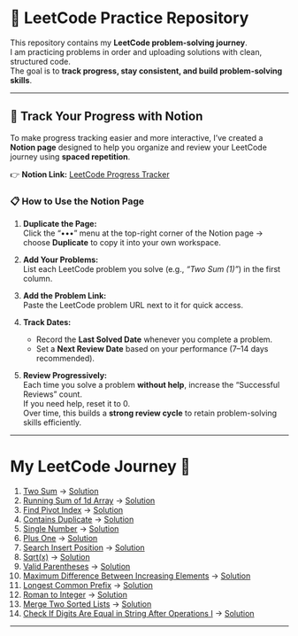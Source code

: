 # 🚀 LeetCode Practice Repository

This repository contains my **LeetCode problem-solving journey**.  
I am practicing problems in order and uploading solutions with clean, structured code.  
The goal is to **track progress, stay consistent, and build problem-solving skills**.

---

## 🧭 Track Your Progress with Notion

To make progress tracking easier and more interactive, I’ve created a **Notion page** designed to help you organize and review your LeetCode journey using **spaced repetition**.

👉 **Notion Link:** [LeetCode Progress Tracker](https://www.notion.so/Leetcode-29143b0812b280df9359e6fe4ea081b5?source=copy_link)

### 📋 How to Use the Notion Page
1. **Duplicate the Page:**  
   Click the “•••” menu at the top-right corner of the Notion page → choose **Duplicate** to copy it into your own workspace.

2. **Add Your Problems:**  
   List each LeetCode problem you solve (e.g., *“Two Sum (1)”*) in the first column.

3. **Add the Problem Link:**  
   Paste the LeetCode problem URL next to it for quick access.

4. **Track Dates:**  
   - Record the **Last Solved Date** whenever you complete a problem.  
   - Set a **Next Review Date** based on your performance (7–14 days recommended).

5. **Review Progressively:**  
   Each time you solve a problem **without help**, increase the “Successful Reviews” count.  
   If you need help, reset it to 0.  
   Over time, this builds a **strong review cycle** to retain problem-solving skills efficiently.

---

# My LeetCode Journey 📘
1. [Two Sum](https://leetcode.com/problems/two-sum/) → [Solution](Easy/0001-two-sum.py)
2. [Running Sum of 1d Array](https://leetcode.com/problems/running-sum-of-1d-array/) → [Solution](Easy/1480-running-sum-of-1d-array.py)
3. [Find Pivot Index](https://leetcode.com/problems/find-pivot-index/) → [Solution](Easy/0724-find_pivot_index.py)
4. [Contains Duplicate](https://leetcode.com/problems/contains-duplicate/) → [Solution](Easy/0217-contains_duplicate.py)
5. [Single Number](https://leetcode.com/problems/single-number/) → [Solution](Easy/0136-single_number.py)
6. [Plus One](https://leetcode.com/problems/plus-one/) → [Solution](Easy/0066-plus_one.py)
7. [Search Insert Position](https://leetcode.com/problems/search-insert-position/) → [Solution](Easy/0035-search_insert_position.py)
8. [Sqrt(x)](https://leetcode.com/problems/sqrtx/) → [Solution](Easy/0069-sqrt(x).py)
9. [Valid Parentheses](https://leetcode.com/problems/valid-parentheses/) → [Solution](Easy/0020-valid_paranthesis.py)
10. [Maximum Difference Between Increasing Elements](https://leetcode.com/problems/maximum-difference-between-increasing-elements/) → [Solution](Easy/2016-maximum_diff_bw_increasing_ele.py)
11. [Longest Common Prefix](https://leetcode.com/problems/longest-common-prefix/) → [Solution](Easy/0014-longest_common_prefix.py)
12. [Roman to Integer](https://leetcode.com/problems/roman-to-integer/) → [Solution](Easy/0013-roman_to_int.py)
13. [Merge Two Sorted Lists](https://leetcode.com/problems/merge-two-sorted-lists/) → [Solution](Easy/0021-merge_two_sorted_lists.py)
14. [Check If Digits Are Equal in String After Operations I](https://leetcode.com/problems/check-if-digits-are-equal-in-string-after-operations-i/) → [Solution](Easy/3461-check_if_digits_equal.py)








 


---
